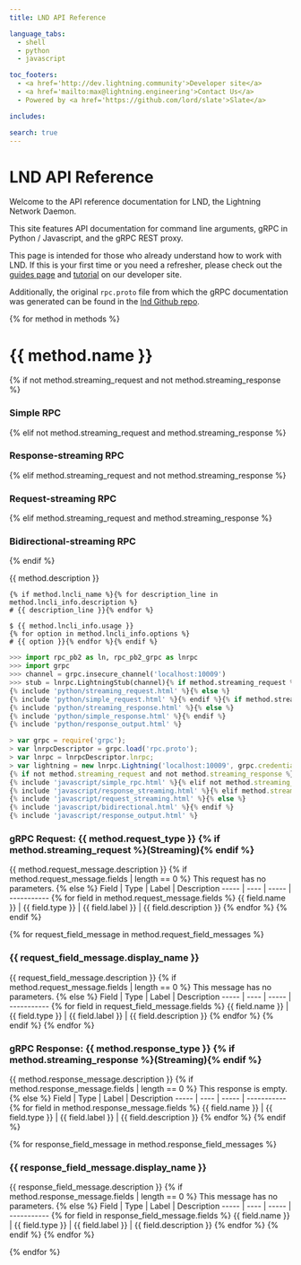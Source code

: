 ```yaml
---
title: LND API Reference

language_tabs:
  - shell
  - python
  - javascript

toc_footers:
  - <a href='http://dev.lightning.community'>Developer site</a>
  - <a href='mailto:max@lightning.engineering'>Contact Us</a>
  - Powered by <a href='https://github.com/lord/slate'>Slate</a>

includes:

search: true
---
```


# LND API Reference

Welcome to the API reference documentation for LND, the Lightning Network
Daemon.

This site features API documentation for command line arguments, gRPC in Python
/ Javascript, and the gRPC REST proxy.

This page is intended for those who already understand how to work with LND. If
this is your first time or you need a refresher, please check out the [guides
page](https://dev.lightning.community/guides/) and
[tutorial](https://dev.lightning.community/tutorial) on our developer site.

Additionally, the original `rpc.proto` file from which
the gRPC documentation was generated can be found in the [lnd Github
repo](https://github.com/lightningnetwork/lnd/blob/master/lnrpc/rpc.proto).

{% for method in methods %}

# {{ method.name }}
{% if not method.streaming_request and not method.streaming_response %}
### Simple RPC
{% elif not method.streaming_request and method.streaming_response %}
### Response-streaming RPC
{% elif method.streaming_request and not method.streaming_response %}
### Request-streaming RPC
{% elif method.streaming_request and method.streaming_response %}
### Bidirectional-streaming RPC
{% endif %}

{{ method.description }}

```shell
{% if method.lncli_name %}{% for description_line in method.lncli_info.description %}
# {{ description_line }}{% endfor %}

$ {{ method.lncli_info.usage }}
{% for option in method.lncli_info.options %}
# {{ option }}{% endfor %}{% endif %}
```

```python
>>> import rpc_pb2 as ln, rpc_pb2_grpc as lnrpc
>>> import grpc
>>> channel = grpc.insecure_channel('localhost:10009')
>>> stub = lnrpc.LightningStub(channel){% if method.streaming_request %}
{% include 'python/streaming_request.html' %}{% else %}
{% include 'python/simple_request.html' %}{% endif %}{% if method.streaming_response %}
{% include 'python/streaming_response.html' %}{% else %}
{% include 'python/simple_response.html' %}{% endif %}
{% include 'python/response_output.html' %}
```

```javascript
> var grpc = require('grpc');
> var lnrpcDescriptor = grpc.load('rpc.proto');
> var lnrpc = lnrpcDescriptor.lnrpc;
> var lightning = new lnrpc.Lightning('localhost:10009', grpc.credentials.createInsecure());
{% if not method.streaming_request and not method.streaming_response %} 
{% include 'javascript/simple_rpc.html' %}{% elif not method.streaming_request and method.streaming_response %}
{% include 'javascript/response_streaming.html' %}{% elif method.streaming_request and not method.streaming_response %}
{% include 'javascript/request_streaming.html' %}{% else %}
{% include 'javascript/bidirectional.html' %}{% endif %}
{% include 'javascript/response_output.html' %}
```

### gRPC Request: {{ method.request_type }} {% if method.streaming_request %}(Streaming){% endif %}

{{ method.request_message.description }}
{% if method.request_message.fields | length == 0 %}
This request has no parameters.
{% else %}
Field | Type | Label | Description
----- | ---- | ----- | ----------- {% for field in method.request_message.fields %}
{{ field.name }} | {{ field.type }} | {{ field.label }} | {{ field.description }} {% endfor %}
{% endif %}

{% for request_field_message in method.request_field_messages %}
### {{ request_field_message.display_name }}
{{ request_field_message.description }}
{% if method.request_message.fields | length == 0 %}
This message has no parameters.
{% else %}
Field | Type | Label | Description
----- | ---- | ----- | ----------- {% for field in request_field_message.fields %}
{{ field.name }} | {{ field.type }} | {{ field.label }} | {{ field.description }} {% endfor %}
{% endif %}
{% endfor %}

### gRPC Response: {{ method.response_type }} {% if method.streaming_response %}(Streaming){% endif %}

{{ method.response_message.description }}
{% if method.response_message.fields | length == 0 %}
This response is empty.
{% else %}
Field | Type | Label | Description
----- | ---- | ----- | ----------- {% for field in method.response_message.fields %}
{{ field.name }} | {{ field.type }} | {{ field.label }} | {{ field.description }} {% endfor %}
{% endif %}

{% for response_field_message in method.response_field_messages %}
### {{ response_field_message.display_name }}
{{ response_field_message.description }}
{% if method.response_message.fields | length == 0 %}
This message has no parameters.
{% else %}
Field | Type | Label | Description
----- | ---- | ----- | ----------- {% for field in response_field_message.fields %}
{{ field.name }} | {{ field.type }} | {{ field.label }} | {{ field.description }} {% endfor %}
{% endif %}
{% endfor %}

{% endfor %}
